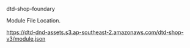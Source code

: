 dtd-shop-foundary

Module File Location.

https://dtd-dnd-assets.s3.ap-southeast-2.amazonaws.com/dtd-shop-v3/module.json
